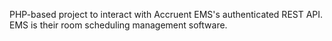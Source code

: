 PHP-based project to interact with Accruent EMS's authenticated REST API. EMS is their room scheduling management software.
